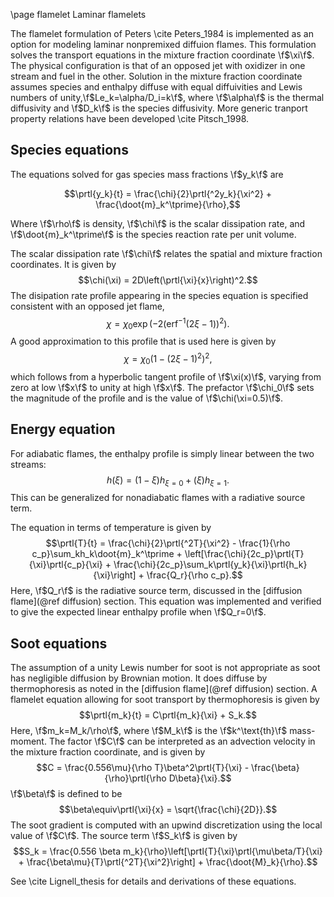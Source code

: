 \page flamelet Laminar flamelets

The flamelet formulation of Peters \cite Peters_1984 is implemented as an option for modeling laminar nonpremixed diffuion flames. This formulation solves the transport equations in the mixture fraction coordinate \f$\xi\f$. The physical configuration is that of an opposed jet with oxidizer in one stream and fuel in the other. Solution in the mixture fraction coordinate assumes species and enthalpy diffuse with equal diffuivities and Lewis numbers of unity,\f$Le_k=\alpha/D_i=k\f$, where \f$\alpha\f$ is the thermal diffusivity and \f$D_k\f$ is the species diffusivity. More generic tranport property relations have been developed \cite Pitsch_1998.

## Species equations

The equations solved for gas species mass fractions \f$y_k\f$ are

$$\prtl{y_k}{t} = \frac{\chi}{2}\prtl{^2y_k}{\xi^2} + \frac{\doot{m}_k^\tprime}{\rho},$$

Where \f$\rho\f$ is density, \f$\chi\f$ is the scalar dissipation rate, and \f$\doot{m}_k^\tprime\f$ is the species reaction rate per unit volume.

The scalar dissipation rate \f$\chi\f$ relates the spatial and mixture fraction coordinates. It is given by
$$\chi(\xi) = 2D\left(\prtl{\xi}{x}\right)^2.$$ The disipation rate profile appearing in the species equation is specified consistent with an opposed jet flame,
$$\chi = \chi_0\exp(-2(\text{erf}^{-1}(2\xi-1))^2).$$
A good approximation to this profile that is used here is given by
$$\chi = \chi_0(1-(2\xi-1)^2)^2,$$
which follows from a hyperbolic tangent profile of \f$\xi(x)\f$, varying from zero at low \f$x\f$ to unity at high \f$x\f$. The prefactor \f$\chi_0\f$ sets the magnitude of the profile and is the value of \f$\chi(\xi=0.5)\f$.

## Energy equation

For adiabatic flames, the enthalpy profile is simply linear between the two streams:
$$h(\xi) = (1-\xi)h_{\xi=0} + (\xi)h_{\xi=1}.$$ This can be generalized for nonadiabatic flames with a radiative source term.

The equation in terms of temperature is given by 
$$\prtl{T}{t} = \frac{\chi}{2}\prtl{^2T}{\xi^2} - \frac{1}{\rho c_p}\sum_kh_k\doot{m}_k^\tprime + \left[\frac{\chi}{2c_p}\prtl{T}{\xi}\prtl{c_p}{\xi} + \frac{\chi}{2c_p}\sum_k\prtl{y_k}{\xi}\prtl{h_k}{\xi}\right] + \frac{Q_r}{\rho c_p}.$$
Here, \f$Q_r\f$ is the radiative source term, discussed in the [diffusion flame](@ref diffusion) section.
This equation was implemented and verified to give the expected linear enthalpy profile when \f$Q_r=0\f$.

## Soot equations

The assumption of a unity Lewis number for soot is not appropriate as soot has negligible diffusion by Brownian motion. It does diffuse by thermophoresis as noted in the [diffusion flame](@ref diffusion) section. A flamelet equation allowing for soot transport by thermophoresis is given by
$$\prtl{m_k}{t} = C\prtl{m_k}{\xi} + S_k.$$
Here, \f$m_k=M_k/\rho\f$, where \f$M_k\f$ is the \f$k^\text{th}\f$ mass-moment. The factor \f$C\f$ can be interpreted as an advection velocity in the mixture fraction coordinate, and is given by
$$C = \frac{0.556\mu}{\rho T}\beta^2\prtl{T}{\xi} - \frac{\beta}{\rho}\prtl{\rho D\beta}{\xi}.$$
\f$\beta\f$ is defined to be
$$\beta\equiv\prtl{\xi}{x} = \sqrt{\frac{\chi}{2D}}.$$
The soot gradient is computed with an upwind discretization using the local value of \f$C\f$.
The source term \f$S_k\f$ is given by
$$S_k = \frac{0.556 \beta m_k}{\rho}\left[\prtl{T}{\xi}\prtl{\mu\beta/T}{\xi} + \frac{\beta\mu}{T}\prtl{^2T}{\xi^2}\right] + \frac{\doot{M}_k}{\rho}.$$

See \cite Lignell_thesis for details and derivations of these equations.

